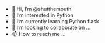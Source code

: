 - 👋 Hi, I’m @shutthemouth
- 👀 I’m interested in Python
- 🌱 I’m currently learning Python flask
- 💞️ I’m looking to collaborate on ...
- 📫 How to reach me ...

<!---
shutthemouth/shutthemouth is a ✨ special ✨ repository because its `README.md` (this file) appears on your GitHub profile.
You can click the Preview link to take a look at your changes.
--->

